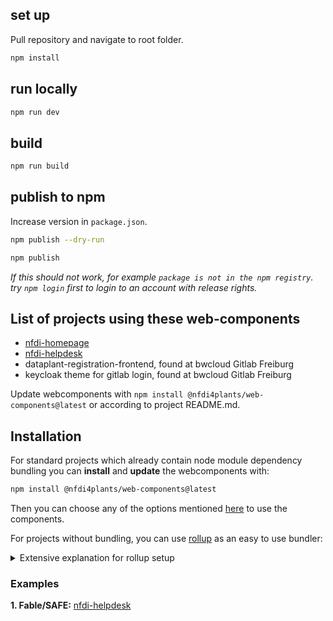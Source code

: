 ## set up

Pull repository and navigate to root folder.

```bash
npm install
```

## run locally

```bash
npm run dev
```

## build

```bash
npm run build
```

## publish to npm 

Increase version in `package.json`.

```bash
npm publish --dry-run
```

```bash
npm publish
```

_If this should not work, for example `package is not in the npm registry`. try `npm login` first to login to an account with release rights._

## List of projects using these web-components

- [nfdi-homepage](https://github.com/nfdi4plants/nfdi4plants.github.io)
- [nfdi-helpdesk](https://github.com/Freymaurer/nfdi-helpdesk)
- dataplant-registration-frontend, found at bwcloud Gitlab Freiburg
- keycloak theme for gitlab login, found at bwcloud Gitlab Freiburg 

Update webcomponents with ```npm install @nfdi4plants/web-components@latest``` or according to project README.md.


## Installation

For standard projects which already contain node module dependency bundling you can **install** and **update** the webcomponents with:

```bash
npm install @nfdi4plants/web-components@latest
```

Then you can choose any of the options mentioned [here](https://lit.dev/docs/tools/adding-lit/#use-your-component) to use the components.

For projects without bundling, you can use  [rollup](https://rollupjs.org/guide/en/) as an easy to use bundler:

<details><summary>Extensive explanation for rollup setup </summary>
<p>

1. Create a ``package.json`` with:
    ```json
    {
        "dependencies": {
            "@nfdi4plants/web-components": "^0.3.0",
        },
        "devDependencies": {
            "@rollup/plugin-node-resolve": "^13.1.3",
            "rollup": "^2.70.1"
        }
    }
    ```
    Feel free to use the latest `@nfdi4plants/web-components` version.
2. Run `npm install`.
3. Create a `rollup.config.js` with
    ```js
    import { nodeResolve } from '@rollup/plugin-node-resolve';

    // https://rollupjs.org/guide/en/#configuration-files
    export default {
    input: 'src/js/main.js',
    output: {
        file: 'src/js/bundle.js',
        format: 'cjs'
    },
    // https://github.com/rollup/plugins/tree/master/packages/node-resolve
    plugins: [nodeResolve()]
    };
    ```
4. Create js file which references all web-components, exmp:
    ```js
    // main.js
    import {Navbar, Footer} from "@nfdi4plants/web-components";
    ```
5. Run `rollup --config rollup.config.js`.
6. Reference `bundle.js` as shown [here](https://lit.dev/docs/tools/adding-lit/#use-your-component).

</p>
</details>

### Examples

**1. Fable/SAFE:** [nfdi-helpdesk](https://github.com/Freymaurer/nfdi-helpdesk/blob/main/src/Client/nfdi-webcomponents.fs)
